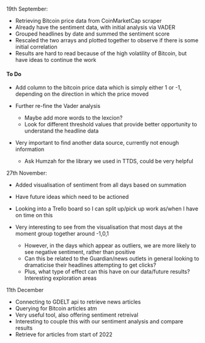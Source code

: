 19th September:

- Retrieving Bitcoin price data from CoinMarketCap scraper
- Already have the sentiment data, with initial analysis via VADER
- Grouped headlines by date and summed the sentiment score
- Rescaled the two arrays and plotted together to observe if there is some initial correlation
- Results are hard to read because of the high volatility of Bitcoin, but have ideas to continue the work

#### To Do
- Add column to the bitcoin price data which is simply either 1 or -1, depending
on the direction in which the price moved
- Further re-fine the Vader analysis
    - Maybe add more words to the lexcion?
    - Look for different threshold values that provide better opportunity to understand
    the headline data
  
- Very important to find another data source, currently not enough information
    - Ask Humzah for the library we used in TTDS, could be very helpful
  

27th November:
- Added visualisation of sentiment from all days based on summation
- Have future ideas which need to be actioned
- Looking into a Trello board so I can split up/pick up work as/when I have on time on this
- Very interesting to see from the visualisation that most days at the moment group together around 
-1,0,1
  
  - However, in the days which appear as outliers, we are more likely to see negative sentiment, rather than positive
  - Can this be related to the Guardian/news outlets in general looking to dramaticise their headlines attempting to get clicks?
  - Plus, what type of effect can this have on our data/future results? Interesting exploration areas
  
11th December

- Connecting to GDELT api to retrieve news articles
- Querying for Bitcoin articles atm
- Very useful tool, also offering sentiment retreival
- Interesting to couple this with our sentiment analysis and compare results
- Retrieve for articles from start of 2022